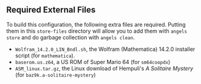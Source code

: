 ## Required External Files

To build this configuration, the following extra files are required. Putting them in this `store-files` directory will allow you to add them with `angels store` and do garbage collection with `angels clean`.
- `Wolfram_14.2.0_LIN_Bndl.sh`, the Wolfram (Mathematica) 14.2.0 installer script (for `mathematica`).
- `baserom.us.z64`, a US ROM of Super Mario 64 (for `sm64coopdx`)
- `ASM_linux.tar.gz`, the Linux download of Hempuli's *A Solitaire Mystery* (for `baz9k.a-solitaire-mystery`)
